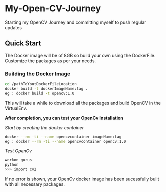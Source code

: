 # My-Open-CV-Journey
Starting my OpenCV Journey and committing myself to push regular updates

## Quick Start

The Docker image will be of 8GB so build your own using the DockerFile. Customize the packages as per your needs.

### Building the Docker Image

```bash
cd /pathToYoutDockerFileLocation
docker build -t dockerImageName:tag .
eg : docker build -t opencv:1.0
```
This will take a while to download all the packages and build OpenCV in the VirtualEnv. 

**After completion, you can test your OpenCv Installation**

*Start by creating the docker container*

```bash
docker --rm -ti --name opencvcontainer imageName:tag
eg : docker --rm -ti --name opencvcontainer opencv:1.0
```

*Test OpenCv*
```bash
workon gurus
python
>>> import cv2
```
If no error is shown, your OpenCv docker image has been sucessfully built with all necessary packages.



